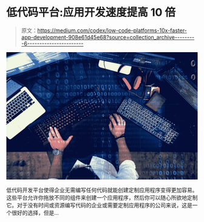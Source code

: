 # 低代码平台:应用开发速度提高 10 倍

> 原文：<https://medium.com/codex/low-code-platforms-10x-faster-app-development-908e61d45e68?source=collection_archive---------6----------------------->

![](img/fa66b6ac6bba8ae8752a03c284323250.png)

低代码开发平台使得企业无需编写任何代码就能创建定制应用程序变得更加容易。这些平台允许你拖放不同的组件来创建一个应用程序，然后你可以随心所欲地定制它。对于没有时间或资源编写代码的企业或需要定制应用程序的公司来说，这是一个很好的选择，但是…
